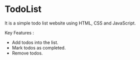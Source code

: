 # TodoList
It is a simple todo list website using HTML, CSS and JavaScript.

Key Features :
* Add todos into the list.
* Mark todos as completed.
* Remove todos.
